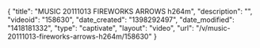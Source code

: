 {
    "title": "MUSIC 20111013 FIREWORKS ARROWS h264m",
    "description": "",
    "videoid": "158630",
    "date_created": "1398292497",
    "date_modified": "1418181332",
    "type": "captivate",
    "layout": "video",
    "url": "\/v\/music-20111013-fireworks-arrows-h264m\/158630"
}